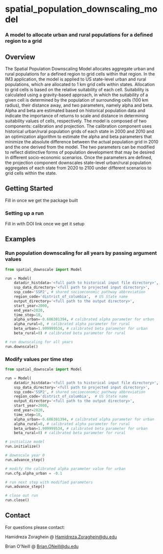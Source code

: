 # spatial_population_downscaling_model

### A model to allocate urban and rural populations for a defined region to a grid

## Overview
The Spatial Population Downscaling Model allocates aggregate urban and rural populations for a defined region to grid cells within that region. In the IM3 application, the model is applied to US state-level urban and rural populations, which are allocated to 1 km grid cells within states. Allocation to grid cells is based on the relative suitability of each cell. Suitability is calculated using a gravity-based approach, in which the suitability of a given cell is determined by the population of surrounding cells (100 km radius), their distance away, and two parameters, namely alpha and beta. Alpha and beta are estimated based on historical population data and indicate the importance of returns to scale and distance in determining suitability values of cells, respectively. The model is composed of two components: calibration and projection. The calibration component uses historical urban/rural population grids of each state in 2000 and 2010 and an optimization algorithm to estimate the alpha and beta parameters that minimize the absolute difference between the actual population grid in 2010 and the one derived from the model. The two parameters can be modified to reflect distinctive forms of population development that may be desired in different socio-economic scenarios. Once the parameters are defined, the projection component downscales state-level urban/rural population aggregates of each state from 2020 to 2100 under different scenarios to grid cells within the state.

## Getting Started

Fill in once we get the package built

### Setting up a run

Fill in with DOI link once we get it setup

## Examples

### Run population downscaling for all years by passing argument values
```python
from spatial_downscale import Model

run = Model(
    datadir_histdata='<full path to historical input file directory>',
    ssp_data_directory='<full path to projected input directory>',
    ssp_code='SSP2', # shared socioeconomic pathway abbreviation
    region_code='district_of_columbia',  # US State name
    output_directory='<full path to the output directory>',
    start_year=2000,
    end_year=2020,
    time_step=10,
    alpha_urban=-0.606381394, # calibrated alpha parameter for urban
    alpha_rural=0, # calibrated alpha parameter for rural
    beta_urban=1.999999534, # calibrated beta parameter for urban
    beta_rural=0) # calibrated beta parameter for rural

# run downscaling for all years
run.downscale()
```

### Modify values per time step
```python
from spatial_downscale import Model

run = Model(
    datadir_histdata='<full path to historical input file directory>',
    ssp_data_directory='<full path to projected input directory>',
    ssp_code='SSP2', # shared socioeconomic pathway abbreviation
    region_code='district_of_columbia',  # US State name
    output_directory='<full path to the output directory>',
    start_year=2000,
    end_year=2020,
    time_step=10,
    alpha_urban=-0.606381394, # calibrated alpha parameter for urban
    alpha_rural=0, # calibrated alpha parameter for rural
    beta_urban=1.999999534, # calibrated beta parameter for urban
    beta_rural=0) # calibrated beta parameter for rural

# initialize model
run.initialize()

# downscale year 0
run.advance_step()

# modify the calibrated alpha parameter value for urban
run.cfg.alpha_urban = -0.1

# run next step with modified parameters
run.advance_step()

# close out run
run.close()

```

## Contact
For questions please contact:

Hamidreza Zoraghein @ <Hamidreza.Zoraghein@du.edu>

Brian O'Neill @ <Brian.ONeill@du.edu>

